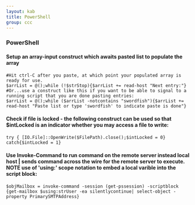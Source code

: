 ```yaml
---
layout: kab
title: PowerShell
group: ccc
---
```

### PowerShell

#### Setup an array-input construct which awaits pasted list to populate the array
```
#Hit ctrl-C after you paste, at which point your populated array is ready for use.
$arrList = @();while (!$strStop){$arrList += read-host "Next entry:"}
#Or...use a construct like this if you want to be able to signal to a running script that you are done pasting entries:
$arrList = @();while ($arrList -notcontains "swordfish"){$arrList += read-host "Paste list or type 'swordfish' to indicate paste is done"}
```
#### Check if file is locked - the following construct can be used so that $intLocked is an indicator whether you may access a file to write:
```
try { [IO.File]::OpenWrite($FilePath).close();$intLocked = 0}
catch{$intLocked = 1}
```


#### Use Invoke-Command to run command on the remote server instead local host | sends command across the wire for the remote server to execute. NOTE use of 'using:' scope notation to embed a local varible into the script block:
```
$objMailbox = invoke-command -session (get-pssession) -scriptblock {get-mailbox $using:strUser -ea silentlycontinue| select-object -property PrimarySMTPAddress}
```

<br/>
<br/>
<br/>

